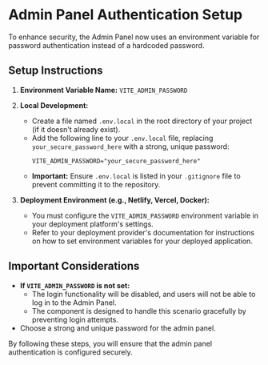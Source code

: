 # Admin Panel Authentication Setup

To enhance security, the Admin Panel now uses an environment variable for password authentication instead of a hardcoded password.

## Setup Instructions

1.  **Environment Variable Name:** `VITE_ADMIN_PASSWORD`

2.  **Local Development:**
    *   Create a file named `.env.local` in the root directory of your project (if it doesn't already exist).
    *   Add the following line to your `.env.local` file, replacing `your_secure_password_here` with a strong, unique password:
        ```
        VITE_ADMIN_PASSWORD="your_secure_password_here"
        ```
    *   **Important:** Ensure `.env.local` is listed in your `.gitignore` file to prevent committing it to the repository.

3.  **Deployment Environment (e.g., Netlify, Vercel, Docker):**
    *   You must configure the `VITE_ADMIN_PASSWORD` environment variable in your deployment platform's settings.
    *   Refer to your deployment provider's documentation for instructions on how to set environment variables for your deployed application.

## Important Considerations

*   **If `VITE_ADMIN_PASSWORD` is not set:**
    *   The login functionality will be disabled, and users will not be able to log in to the Admin Panel.
    *   The component is designed to handle this scenario gracefully by preventing login attempts.
*   Choose a strong and unique password for the admin panel.

By following these steps, you will ensure that the admin panel authentication is configured securely.
